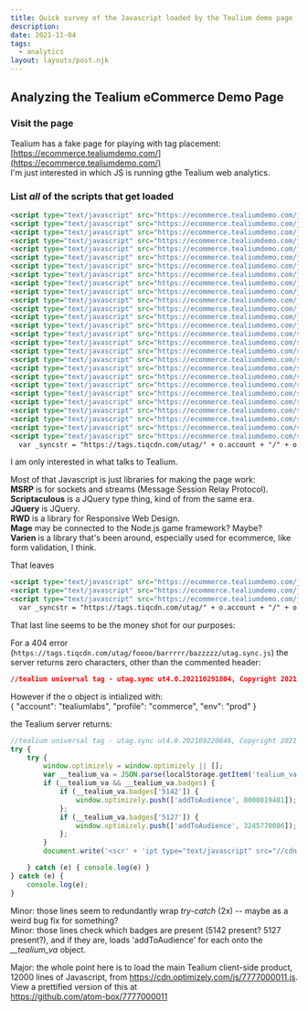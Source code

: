 ```yaml
---
title: Quick survey of the Javascript loaded by the Tealium demo page
description:
date: 2021-11-04
tags:
  - analytics
layout: layouts/post.njk
---
```


## Analyzing the Tealium eCommerce Demo Page

### Visit the page  
Tealium has a fake page for playing with tag placement: [https://ecommerce.tealiumdemo.com/](https://ecommerce.tealiumdemo.com/)  
I'm just interested in which JS is running gthe Tealium web analytics.

### List *all* of the scripts that get loaded

```html
<script type="text/javascript" src="https://ecommerce.tealiumdemo.com/js/prototype/prototype.js"></script>
<script type="text/javascript" src="https://ecommerce.tealiumdemo.com/js/lib/jquery/jquery-1.12.1.min.js"></script>
<script type="text/javascript" src="https://ecommerce.tealiumdemo.com/js/lib/jquery/noconflict.js"></script>
<script type="text/javascript" src="https://ecommerce.tealiumdemo.com/js/lib/ccard.js"></script>
<script type="text/javascript" src="https://ecommerce.tealiumdemo.com/js/prototype/validation.js"></script>
<script type="text/javascript" src="https://ecommerce.tealiumdemo.com/js/scriptaculous/builder.js"></script>
<script type="text/javascript" src="https://ecommerce.tealiumdemo.com/js/scriptaculous/effects.js"></script>
<script type="text/javascript" src="https://ecommerce.tealiumdemo.com/js/scriptaculous/dragdrop.js"></script>
<script type="text/javascript" src="https://ecommerce.tealiumdemo.com/js/scriptaculous/controls.js"></script>
<script type="text/javascript" src="https://ecommerce.tealiumdemo.com/js/scriptaculous/slider.js"></script>
<script type="text/javascript" src="https://ecommerce.tealiumdemo.com/js/varien/js.js"></script>
<script type="text/javascript" src="https://ecommerce.tealiumdemo.com/js/varien/form.js"></script>
<script type="text/javascript" src="https://ecommerce.tealiumdemo.com/js/mage/translate.js"></script>
<script type="text/javascript" src="https://ecommerce.tealiumdemo.com/js/mage/cookies.js"></script>
<script type="text/javascript" src="https://ecommerce.tealiumdemo.com/skin/frontend/rwd/default/js/lib/modernizr.custom.min.js"></script>
<script type="text/javascript" src="https://ecommerce.tealiumdemo.com/skin/frontend/rwd/default/js/lib/selectivizr.js"></script>
<script type="text/javascript" src="https://ecommerce.tealiumdemo.com/skin/frontend/rwd/default/js/lib/matchMedia.js"></script>
<script type="text/javascript" src="https://ecommerce.tealiumdemo.com/skin/frontend/rwd/default/js/lib/matchMedia.addListener.js"></script>
<script type="text/javascript" src="https://ecommerce.tealiumdemo.com/skin/frontend/rwd/default/js/lib/enquire.js"></script>
<script type="text/javascript" src="https://ecommerce.tealiumdemo.com/skin/frontend/rwd/default/js/app.js"></script>
<script type="text/javascript" src="https://ecommerce.tealiumdemo.com/skin/frontend/rwd/default/js/lib/jquery.cycle2.min.js"></script>
<script type="text/javascript" src="https://ecommerce.tealiumdemo.com/skin/frontend/rwd/default/js/lib/jquery.cycle2.swipe.min.js"></script>
<script type="text/javascript" src="https://ecommerce.tealiumdemo.com/skin/frontend/rwd/default/js/slideshow.js"></script>
<script type="text/javascript" src="https://ecommerce.tealiumdemo.com/skin/frontend/rwd/default/js/lib/imagesloaded.js"></script>
<script type="text/javascript" src="https://ecommerce.tealiumdemo.com/skin/frontend/rwd/default/js/minicart.js"></script>
<script type="text/javascript" src="https://ecommerce.tealiumdemo.com/skin/frontend/base/default/js/msrp.js"></script>
<script type="text/javascript" src="https://ecommerce.tealiumdemo.com/skin/frontend/rwd/default/js/msrp_rwd.js"></script>
  var _syncstr = "https://tags.tiqcdn.com/utag/" + o.account + "/" + o.profile + "/" + o.env +"/utag.sync.js";
```

I am only interested in what talks to Tealium.  

Most of that Javascript is just libraries for making the page work:  
**MSRP** is for sockets and streams (Message Session Relay Protocol).  
**Scriptaculous** is a JQuery type thing, kind of from the same era.  
**JQuery** is JQuery.  
**RWD** is a library for Responsive Web Design.  
**Mage** may be connected to the Node.js game framework? Maybe?  
**Varien** is a library that's been around, especially used for ecommerce, like form validation, I think.  

That leaves  
```html
<script type="text/javascript" src="https://ecommerce.tealiumdemo.com/js/prototype/prototype.js"></script>
<script type="text/javascript" src="https://ecommerce.tealiumdemo.com/js/lib/ccard.js"></script>
<script type="text/javascript" src="https://ecommerce.tealiumdemo.com/js/prototype/validation.js"></script>
  var _syncstr = "https://tags.tiqcdn.com/utag/" + o.account + "/" + o.profile + "/" + o.env +"/utag.sync.js";
```
  
That last line seems to be the money shot for our purposes: 

For a 404 error (`https://tags.tiqcdn.com/utag/foooo/barrrrr/bazzzzz/utag.sync.js`) the server returns zero characters, other than the commented header:
```json
//tealium universal tag - utag.sync ut4.0.202110291804, Copyright 2021 Tealium.com Inc. All Rights Reserved.
```

However if the o object is intialized with:  
{
    "account": "tealiumlabs",
    "profile": "commerce",
    "env": "prod"
}

the Tealium server returns:
```js
//tealium universal tag - utag.sync ut4.0.202109220846, Copyright 2021 Tealium.com Inc. All Rights Reserved.
try {
    try {
        window.optimizely = window.optimizely || [];
        var __tealium_va = JSON.parse(localStorage.getItem('tealium_va'));
        if (__tealium_va && __tealium_va.badges) {
            if (__tealium_va.badges['5142']) {
                window.optimizely.push(['addToAudience', 8008019481]);
            };
            if (__tealium_va.badges['5127']) {
                window.optimizely.push(['addToAudience', 3245770086]);
            };
        }
        document.write('<scr' + 'ipt type="text/javascript" src="//cdn.optimizely.com/js/7777000011.js"></scr' + 'ipt>');

    } catch (e) { console.log(e) }
} catch (e) {
    console.log(e);
}
```
Minor: those lines seem to redundantly wrap *try-catch* (2x) -- maybe as a weird bug fix for something?  
Minor: those lines check which badges are present (5142 present? 5127 present?), and if they are, loads 'addToAudience' for each onto the *__tealium_va* object.  

Major: the whole point here is to load the main Tealium client-side product, 12000 lines of Javascript, from https://cdn.optimizely.com/js/7777000011.js.  
View a prettified version of this at  
https://github.com/atom-box/7777000011 
